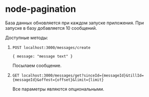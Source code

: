 # node-pagination

База данных обновляется при каждом запуске приложения. При запуске в базу добавляется 10 сообщений.

Доступные методы:

  
1.  `POST localhost:3000/messages/create`

    `{ message: "message text" }`

    Посылаем сообщение.


2.  `GET localhost:3000/messages/get?sinceId={messageId}&tillId={messageId}&offest={offset}&limit={limit}`

    Все параметры являются опциональными.
